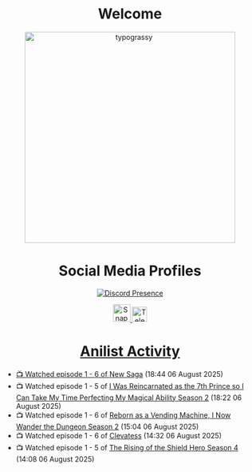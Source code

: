 <div align="center">

# Welcome
<a href="https://github.com/kawarimidoll/typograssy">
    <img alt="typograssy" src="https://typograssy.deno.dev/api?text=%E3%82%88%E3%81%86%E3%81%93%E3%81%9D%E3%81%BF%E3%81%AA%E3%81%95%E3%82%93%20-%20Sheby--&&l0=none&l1=82d9d0&l2=027353&l3=038c4c&l4=01402e&bg=none&frame=none&speed=100&comment=" width="421.99">
</a>

</div>

<div align="center">

# Social Media Profiles

[![Discord Presence](https://lanyard.cnrad.dev/api/612532963938271232)](https://discord.com/users/612532963938271232)


<a href="https://www.snapchat.com/add/a.sheby" title="Snapchat Profile">
    <img src="https://www.freepnglogos.com/uploads/snapchat-logo-png-0.png" width="35" alt="Snapchat Logo" />


<a href="https://t.me/ASheby" title="Telegram Profile">
    <img src="https://www.freepnglogos.com/uploads/telegram-logo-png-0.png" width="30" alt="Telegram Logo" />


</div>

<div align="center">

# Anilist Activity

</div>

<!-- ANILIST_ACTIVITY:start -->

-   📺 Watched episode 1 - 6 of [New Saga](https://anilist.co/anime/155838) (18:44 06 August 2025)
-   📺 Watched episode 1 - 5 of [I Was Reincarnated as the 7th Prince so I Can Take My Time Perfecting My Magical Ability Season 2](https://anilist.co/anime/178090) (18:22 06 August 2025)
-   📺 Watched episode 1 - 6 of [Reborn as a Vending Machine, I Now Wander the Dungeon Season 2](https://anilist.co/anime/169440) (15:04 06 August 2025)
-   📺 Watched episode 1 - 6 of [Clevatess](https://anilist.co/anime/178869) (14:32 06 August 2025)
-   📺 Watched episode 1 - 5 of [The Rising of the Shield Hero Season 4](https://anilist.co/anime/173780) (14:08 06 August 2025)

<!-- ANILIST_ACTIVITY:end -->
